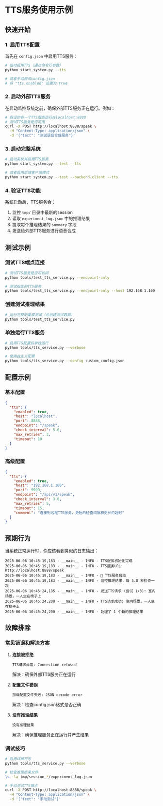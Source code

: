 # TTS服务使用示例

## 快速开始

### 1. 启用TTS配置

首先在 `config.json` 中启用TTS服务：

```bash
# 临时启用TTS（通过命令行参数）
python start_system.py --tts

# 或者手动修改config.json
# 将 "tts.enabled" 设置为 true
```

### 2. 启动外部TTS服务

在启动监控系统之前，确保外部TTS服务正在运行。例如：

```bash
# 假设你有一个TTS服务运行在localhost:8888
# 测试TTS服务是否可用
curl -X POST http://localhost:8888/speak \
  -H "Content-Type: application/json" \
  -d '{"text": "测试语音合成服务"}'
```

### 3. 启动完整系统

```bash
# 启动系统并启用TTS服务
python start_system.py --test --tts

# 或者启用后端客户端模式
python start_system.py --test --backend-client --tts
```

### 4. 验证TTS功能

系统启动后，TTS服务会：

1. 监控 `tmp/` 目录中最新的session
2. 读取 `experiment_log.json` 中的推理结果
3. 提取每个推理结果的 `summary` 字段
4. 发送给外部TTS服务进行语音合成

## 测试示例

### 测试TTS端点连接

```bash
# 测试TTS服务是否可访问
python tools/test_tts_service.py --endpoint-only

# 测试指定的TTS服务
python tools/test_tts_service.py --endpoint-only --host 192.168.1.100 --port 9999
```

### 创建测试推理结果

```bash
# 运行完整的集成测试（会创建测试数据）
python tools/test_tts_service.py
```

### 单独运行TTS服务

```bash
# 启用TTS配置后单独运行
python tools/tts_service.py --verbose

# 使用自定义配置
python tools/tts_service.py --config custom_config.json
```

## 配置示例

### 基本配置

```json
{
  "tts": {
    "enabled": true,
    "host": "localhost",
    "port": 8888,
    "endpoint": "/speak",
    "check_interval": 5.0,
    "max_retries": 3,
    "timeout": 10
  }
}
```

### 高级配置

```json
{
  "tts": {
    "enabled": true,
    "host": "192.168.1.100",
    "port": 9999,
    "endpoint": "/api/v1/speak",
    "check_interval": 3.0,
    "max_retries": 5,
    "timeout": 15,
    "comment": "连接到远程TTS服务，更短的检查间隔和更长的超时"
  }
}
```

## 预期行为

当系统正常运行时，你应该看到类似的日志输出：

```
2025-06-06 10:45:19,183 - __main__ - INFO - TTS服务初始化完成
2025-06-06 10:45:19,183 - __main__ - INFO - TTS服务URL: http://localhost:8888/speak
2025-06-06 10:45:19,183 - __main__ - INFO - 🎵 TTS服务启动
2025-06-06 10:45:19,183 - __main__ - INFO - 监控推理结果，每 5.0 秒检查一次
2025-06-06 10:45:24,185 - __main__ - INFO - 发送TTS请求 (尝试 1/3): 室内场景，一人坐在椅子上
2025-06-06 10:45:24,200 - __main__ - INFO - TTS请求成功: 室内场景，一人坐在椅子上
2025-06-06 10:45:24,200 - __main__ - INFO - 处理了 1 个新的推理结果
```

## 故障排除

### 常见错误和解决方案

1. **连接被拒绝**
   ```
   TTS请求异常: Connection refused
   ```
   解决：确保外部TTS服务正在运行

2. **配置文件错误**
   ```
   加载配置文件失败: JSON decode error
   ```
   解决：检查config.json格式是否正确

3. **没有推理结果**
   ```
   没有推理结果
   ```
   解决：确保推理服务正在运行并产生结果

### 调试技巧

```bash
# 启用详细日志
python tools/tts_service.py --verbose

# 检查推理结果文件
ls -la tmp/session_*/experiment_log.json

# 手动测试TTS端点
curl -X POST http://localhost:8888/speak \
  -H "Content-Type: application/json" \
  -d '{"text": "手动测试"}'
``` 